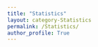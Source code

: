 ```yaml
---
title: "Statistics"
layout: category-Statistics
permalink: /Statistics/
author_profile: True
---
```


